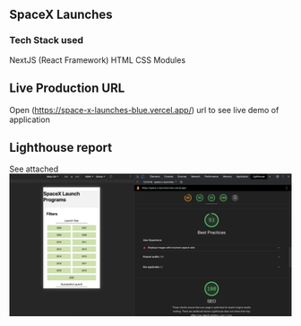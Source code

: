 ## SpaceX Launches

### Tech Stack used

NextJS (React Framework)
HTML
CSS Modules

## Live Production URL

Open (https://space-x-launches-blue.vercel.app/) url to see live demo of application

## Lighthouse report

See attached ![Alt text](./public/lighthouse_report.png "Optional title")
